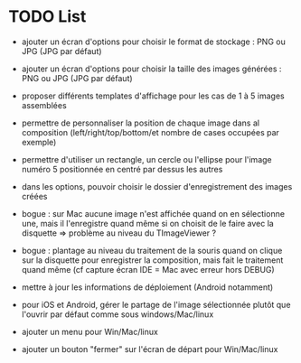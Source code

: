 # TODO List

* ajouter un écran d'options pour choisir le format de stockage : PNG ou JPG (JPG par défaut)
* ajouter un écran d'options pour choisir la taille des images générées : PNG ou JPG (JPG par défaut)
* proposer différents templates d'affichage pour les cas de 1 à 5 images assemblées
* permettre de personnaliser la position de chaque image dans al composition (left/right/top/bottom/et nombre de cases occupées par exemple)
* permettre d'utiliser un rectangle, un cercle ou l'ellipse pour l'image numéro 5 positionnée en centré par dessus les autres
* dans les options, pouvoir choisir le dossier d'enregistrement des images créées

* bogue : sur Mac aucune image n'est affichée quand on en sélectionne une, mais il l'enregistre quand même si on choisit de le faire avec la disquette => problème au niveau du TImageViewer ?

* bogue : plantage au niveau du traitement de la souris quand on clique sur la disquette pour enregistrer la composition, mais fait le traitement quand même (cf capture écran IDE = Mac avec erreur hors DEBUG)

* mettre à jour les informations de déploiement (Android notamment)

* pour iOS et Android, gérer le partage de l'image sélectionnée plutôt que l'ouvrir par défaut comme sous windows/Mac/linux

* ajouter un menu pour Win/Mac/linux
* ajouter un bouton "fermer" sur l'écran de départ pour Win/Mac/linux
